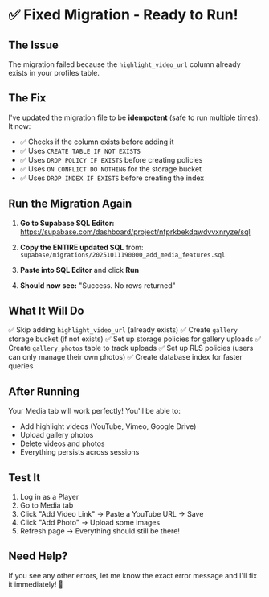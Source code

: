 # ✅ Fixed Migration - Ready to Run!

## The Issue
The migration failed because the `highlight_video_url` column already exists in your profiles table.

## The Fix
I've updated the migration file to be **idempotent** (safe to run multiple times). It now:
- ✅ Checks if the column exists before adding it
- ✅ Uses `CREATE TABLE IF NOT EXISTS` 
- ✅ Uses `DROP POLICY IF EXISTS` before creating policies
- ✅ Uses `ON CONFLICT DO NOTHING` for the storage bucket
- ✅ Uses `DROP INDEX IF EXISTS` before creating the index

## Run the Migration Again

1. **Go to Supabase SQL Editor:**
   https://supabase.com/dashboard/project/nfprkbekdqwdvvxnryze/sql

2. **Copy the ENTIRE updated SQL** from:
   `supabase/migrations/20251011190000_add_media_features.sql`

3. **Paste into SQL Editor** and click **Run**

4. **Should now see:** "Success. No rows returned"

## What It Will Do

✅ Skip adding `highlight_video_url` (already exists)
✅ Create `gallery` storage bucket (if not exists)
✅ Set up storage policies for gallery uploads
✅ Create `gallery_photos` table to track uploads
✅ Set up RLS policies (users can only manage their own photos)
✅ Create database index for faster queries

## After Running

Your Media tab will work perfectly! You'll be able to:
- Add highlight videos (YouTube, Vimeo, Google Drive)
- Upload gallery photos
- Delete videos and photos
- Everything persists across sessions

## Test It

1. Log in as a Player
2. Go to Media tab
3. Click "Add Video Link" → Paste a YouTube URL → Save
4. Click "Add Photo" → Upload some images
5. Refresh page → Everything should still be there!

## Need Help?

If you see any other errors, let me know the exact error message and I'll fix it immediately! 🚀
